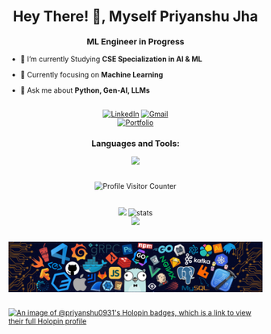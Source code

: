 
<h1 align="center">Hey There! 👋, Myself Priyanshu Jha</h1>
<h3 align="center">ML Engineer in Progress</h3>


- 🔭 I’m currently Studying **CSE Specialization in AI & ML**

- 🌱 Currently focusing on **Machine Learning**

- 💬 Ask me about **Python, Gen-AI, LLMs**

##

<div align="center">
<a href="https://www.linkedin.com/in/0xpriyanshujha/" target="_blank"><img height="32px" src="https://img.shields.io/badge/LinkedIn-%230077B5.svg?&style=flat-square&logo=linkedin&logoColor=white" alt="LinkedIn"></a>
<a href="mailto:priyanshujha2002@gmail.com" target="_blank"><img height="32px" src="https://img.shields.io/badge/Gmail-c14438?style=flat-square&logo=Gmail&logoColor=white" alt="Gmail"></a>
</div>
<div align="center">
<a href="https://0xpriyanshujha.dev/" target="_blank"><img height="32px" src="https://img.shields.io/badge/Portfolio-255E63?style=for-the-badge&logo=About.me&logoColor=white" alt="Portfolio"></a>
</div>
<h3 align="center">Languages and Tools:</h3>
<p align="center">
  <img src="https://skillicons.dev/icons?i=python,tensorflow,scikitlearn,fastapi,flask,aws,docker,java,react,mysql">
</p>

<br>
<div align="center">
  <img src="https://komarev.com/ghpvc/?username=0xPriyanshuJha&color=291B3E&abbreviated=true&style=for-the-badge" alt="Profile Visitor Counter"/>
</div>



<br>
<br>

<div align='center'>
  <div align="center">
    <img width="379px" src="https://github-readme-stats.vercel.app/api?username=0xPriyanshuJha&theme=jolly&show_icons=true"/>
    <img width="400px" src="https://github-readme-streak-stats.herokuapp.com?user=0xPriyanshuJha&theme=jolly&border_radius=5" alt="stats"/>
  </div>
</div>

<div align="center">
  <img src="http://github-profile-summary-cards.vercel.app/api/cards/profile-details?username=0xPriyanshuJha&theme=jolly">
</div>

##


![Footer Image](https://github.com/0xPriyanshuJha/0xPriyanshuJha/blob/main/footer.png)

##



[![An image of @priyanshu0931's Holopin badges, which is a link to view their full Holopin profile](https://holopin.me/priyanshu0931)](https://holopin.io/@priyanshu0931)


